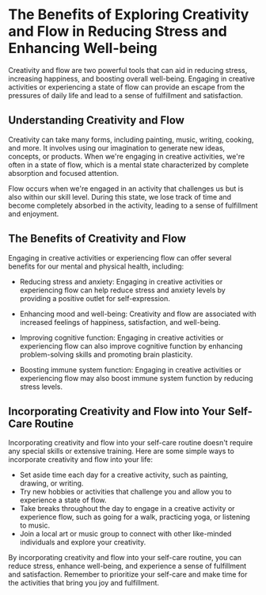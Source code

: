 The Benefits of Exploring Creativity and Flow in Reducing Stress and Enhancing Well-being
===================================================================================================================================

Creativity and flow are two powerful tools that can aid in reducing stress, increasing happiness, and boosting overall well-being. Engaging in creative activities or experiencing a state of flow can provide an escape from the pressures of daily life and lead to a sense of fulfillment and satisfaction.

Understanding Creativity and Flow
---------------------------------

Creativity can take many forms, including painting, music, writing, cooking, and more. It involves using our imagination to generate new ideas, concepts, or products. When we're engaging in creative activities, we're often in a state of flow, which is a mental state characterized by complete absorption and focused attention.

Flow occurs when we're engaged in an activity that challenges us but is also within our skill level. During this state, we lose track of time and become completely absorbed in the activity, leading to a sense of fulfillment and enjoyment.

The Benefits of Creativity and Flow
-----------------------------------

Engaging in creative activities or experiencing flow can offer several benefits for our mental and physical health, including:

* Reducing stress and anxiety: Engaging in creative activities or experiencing flow can help reduce stress and anxiety levels by providing a positive outlet for self-expression.

* Enhancing mood and well-being: Creativity and flow are associated with increased feelings of happiness, satisfaction, and well-being.

* Improving cognitive function: Engaging in creative activities or experiencing flow can also improve cognitive function by enhancing problem-solving skills and promoting brain plasticity.

* Boosting immune system function: Engaging in creative activities or experiencing flow may also boost immune system function by reducing stress levels.

Incorporating Creativity and Flow into Your Self-Care Routine
-------------------------------------------------------------

Incorporating creativity and flow into your self-care routine doesn't require any special skills or extensive training. Here are some simple ways to incorporate creativity and flow into your life:

* Set aside time each day for a creative activity, such as painting, drawing, or writing.
* Try new hobbies or activities that challenge you and allow you to experience a state of flow.
* Take breaks throughout the day to engage in a creative activity or experience flow, such as going for a walk, practicing yoga, or listening to music.
* Join a local art or music group to connect with other like-minded individuals and explore your creativity.

By incorporating creativity and flow into your self-care routine, you can reduce stress, enhance well-being, and experience a sense of fulfillment and satisfaction. Remember to prioritize your self-care and make time for the activities that bring you joy and fulfillment.
